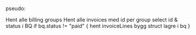 pseudo:

Hent alle billing groups
Hent alle invoices med id per group
select id & status i BQ
if bq.status != "paid" {
hent invoiceLines
bygg struct
lagre i bq
}
